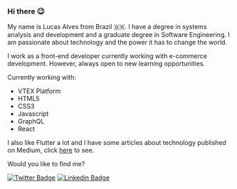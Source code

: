 ### Hi there 😉

My name is Lucas Alves from Brazil :brazil:. I have a degree in systems analysis and development and a graduate degree in Software Engineering. I am passionate about technology and the power it has to change the world. 

I work as a front-end developer currently working with e-commerce development. However, always open to new learning opportunities.

Currently working with:

- VTEX Platform
- HTML5
- CSS3
- Javascript
- GraphQL
- React

I also like Flutter a lot and I have some articles about technology published on Medium, click [here](https://medium.com/@lucalves) to see.

Would you like to find me?

[![Twitter Badge](https://img.shields.io/badge/-Twitter-1ca0f1?style=flat-square&labelColor=1ca0f1&logo=twitter&logoColor=white&link=https://twitter.com/lucalves11)](https://twitter.com/lucalves11)
[![Linkedin Badge](https://img.shields.io/badge/-LinkedIn-blue?style=flat-square&logo=Linkedin&logoColor=white&link=https://www.linkedin.com/in/lucalves/)](https://www.linkedin.com/in/lucalves/)
